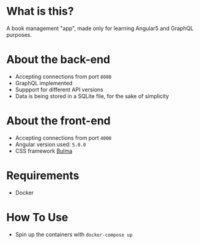 # What is this?
A book management "app", made only for learning Angular5 and GraphQL purposes.

# About the back-end
* Accepting connections from port `8080`
* GraphQL implemented
* Suppport for different API versions
* Data is being stored in a SQLite file, for the sake of simplicity

# About the front-end
* Accepting connections from port `4000`
* Angular version used: `5.0.0`
* CSS framework [Bulma](https://bulma.io)

# Requirements
* Docker

# How To Use
* Spin up the containers with `docker-compose up`